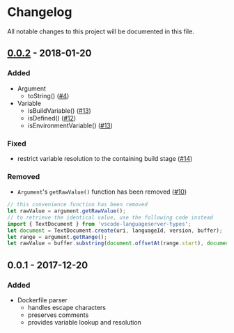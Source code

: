 # Changelog
All notable changes to this project will be documented in this file.

## [0.0.2] - 2018-01-20
### Added
- Argument
  - toString() ([#4](https://github.com/rcjsuen/dockerfile-ast/issues/4))
- Variable
  - isBuildVariable() ([#13](https://github.com/rcjsuen/dockerfile-ast/issues/13))
  - isDefined() ([#12](https://github.com/rcjsuen/dockerfile-ast/issues/12))
  - isEnvironmentVariable() ([#13](https://github.com/rcjsuen/dockerfile-ast/issues/13))

### Fixed
- restrict variable resolution to the containing build stage ([#14](https://github.com/rcjsuen/dockerfile-ast/issues/14))

### Removed
- `Argument`'s `getRawValue()` function has been removed ([#10](https://github.com/rcjsuen/dockerfile-ast/issues/10))
```TypeScript
// this convenience function has been removed
let rawValue = argument.getRawValue();
// to retrieve the identical value, use the following code instead
import { TextDocument } from 'vscode-languageserver-types';
let document = TextDocument.create(uri, languageId, version, buffer);
let range = argument.getRange();
let rawValue = buffer.substring(document.offsetAt(range.start), document.offsetAt(range.end));
```

## 0.0.1 - 2017-12-20
### Added
- Dockerfile parser
  - handles escape characters
  - preserves comments
  - provides variable lookup and resolution

[0.0.2]: https://github.com/rcjsuen/dockerfile-ast/compare/v0.0.1...v0.0.2
